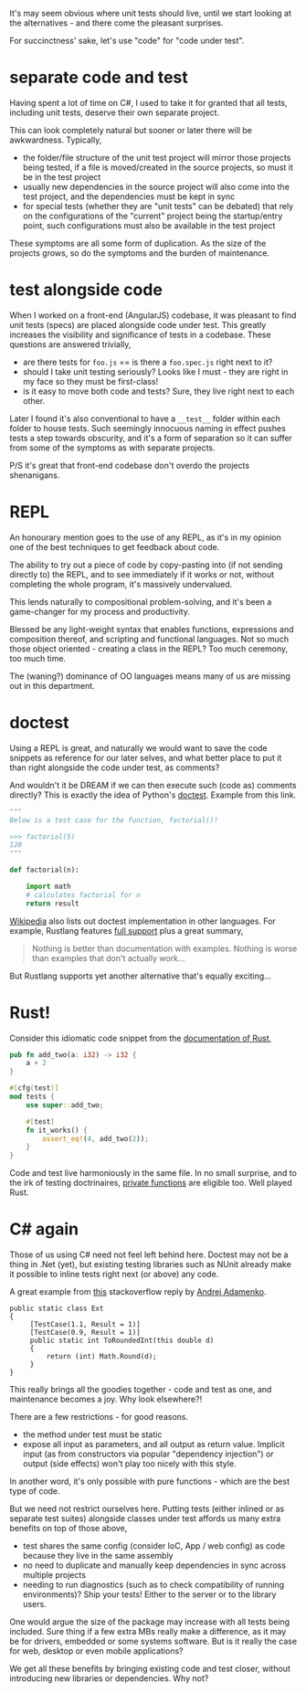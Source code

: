 It's may seem obvious where unit tests should live, until we start looking at the alternatives - and there come the pleasant surprises.

For succinctness' sake, let's use "code" for "code under test".

# separate code and test

Having spent a lot of time on C#, I used to take it for granted that all tests, including unit tests, deserve their own separate project.

This can look completely natural but sooner or later there will be awkwardness. Typically, 

- the folder/file structure of the unit test project will mirror those projects being tested, if a file is moved/created in the source projects, so must it be in the test project
- usually new dependencies in the source project will also come into the test project, and the dependencies must be kept in sync
- for special tests (whether they are "unit tests" can be debated) that rely on the configurations of the "current" project being the startup/entry point, such configurations must also be available in the test project

These symptoms are all some form of duplication. As the size of the projects grows, so do the symptoms and the burden of maintenance. 

# test alongside code 
When I worked on a front-end (AngularJS) codebase, it was pleasant to find unit tests (specs) are placed alongside code under test. This greatly increases the visibility and significance of tests in a codebase. These questions are answered trivially,

- are there tests for `foo.js` == is there a `foo.spec.js` right next to it?
- should I take unit testing seriously? Looks like I must - they are right in my face so they must be first-class!
- is it easy to move both code and tests? Sure, they live right next to each other.

Later I found it's also conventional to have a `__test__` folder within each folder to house tests. Such seemingly innocuous naming in effect pushes tests a step towards obscurity, and it's a form of separation so it can suffer from some of the symptoms as with separate projects.

P/S it's great that front-end codebase don't overdo the projects shenanigans. 

# REPL
An honourary mention goes to the use of any REPL, as it's in my opinion one of the best techniques to get feedback about code. 

The ability to try out a piece of code by copy-pasting into (if not sending directly to) the REPL, and to see immediately if it works or not, without completing the whole program, it's massively undervalued.

This lends naturally to compositional problem-solving, and it's been a game-changer for my process and productivity.

Blessed be any light-weight syntax that enables functions, expressions and composition thereof, and scripting and functional languages. Not so much those object oriented - creating a class in the REPL? Too much ceremony, too much time.

The (waning?) dominance of OO languages means many of us are missing out in this department.

# doctest

Using a REPL is great, and naturally we would want to save the code snippets as reference for our later selves, and what better place to put it than right alongside the code under test, as comments?

And wouldn't it be DREAM if we can then execute such (code as) comments directly? This is exactly the idea of Python's [doctest](https://docs.python.org/3/library/doctest.html). Example from this link.

```python
"""
Below is a test case for the function, factorial()!

>>> factorial(5)
120
"""

def factorial(n):

    import math
    # calculates factorial for n
    return result
```

[Wikipedia](https://en.wikipedia.org/wiki/Doctest#Literate_programming_and_doctests) also lists out doctest implementation in other languages. For example, Rustlang features [full support](https://doc.rust-lang.org/1.7.0/book/testing.html#documentation-tests) plus a great summary,

> Nothing is better than documentation with examples. Nothing is worse than examples that don't actually work...

But Rustlang supports yet another alternative that's equally exciting...

# Rust!

Consider this idiomatic code snippet from the [documentation of Rust](https://doc.rust-lang.org/1.7.0/book/testing.html#the-tests-module),

```rust
pub fn add_two(a: i32) -> i32 {
    a + 2
}

#[cfg(test)]
mod tests {
    use super::add_two;

    #[test]
    fn it_works() {
        assert_eq!(4, add_two(2));
    }
}
```

Code and test live harmoniously in the same file. In no small surprise, and to the irk of testing doctrinaires, [private functions](https://doc.rust-lang.org/rust-by-example/testing/unit_testing.html) are eligible too. Well played Rust.

# C# again

Those of us using C# need not feel left behind here. Doctest may not be a thing in .Net (yet), but existing testing libraries such as NUnit already make it possible to inline tests right next (or above) any code.

A great example from [this](https://stackoverflow.com/a/25076422/4687081) stackoverflow reply by [Andrej Adamenko](https://stackoverflow.com/users/3421814/andrej-adamenko).

```CSharp
public static class Ext
{
     [TestCase(1.1, Result = 1)]
     [TestCase(0.9, Result = 1)]
     public static int ToRoundedInt(this double d)
     {
         return (int) Math.Round(d);
     }
}
```

This really brings all the goodies together - code and test as one, and maintenance becomes a joy. Why look elsewhere?!

There are a few restrictions - for good reasons.

- the method under test must be static
- expose all input as parameters, and all output as return value. Implicit input (as from constructors via popular "dependency injection") or output (side effects) won't play too nicely with this style. 

In another word, it's only possible with pure functions - which are the best type of code.

But we need not restrict ourselves here. Putting tests (either inlined or as separate test suites) alongside classes under test affords us many extra benefits on top of those above,

- test shares the same config (consider IoC, App / web config) as code because they live in the same assembly
- no need to duplicate and manually keep dependencies in sync across multiple projects 
- needing to run diagnostics (such as to check compatibility of running environments)? Ship your tests! Either to the server or to the library users. 

One would argue the size of the package may increase with all tests being included. Sure thing if a few extra MBs really make a difference, as it may be for drivers, embedded or some systems software. But is it really the case for web, desktop or even mobile applications?

We get all these benefits by bringing existing code and test closer, without introducing new libraries or dependencies. Why not?